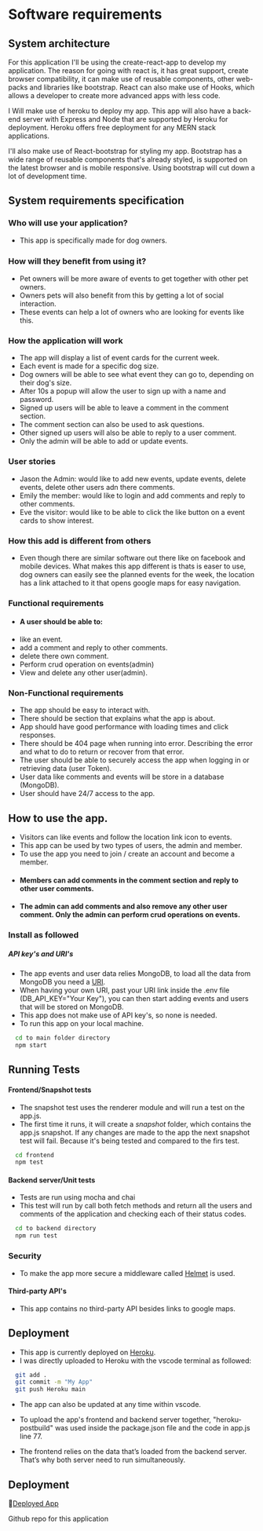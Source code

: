 #  Software requirements

## System architecture
For this application I'll be using the create-react-app to develop my application.
The reason for going with react is, it has great support, create browser compatibility,
it can make use of reusable components, other web-packs and libraries like bootstrap.
React can also make use of Hooks, which allows a developer to create more advanced apps
with less code.

I Will make use of heroku to deploy my app. This app will also have a back-end server
with Express and Node that are supported by Heroku for deployment. Heroku offers free
deployment for any MERN stack applications.

I'll also make use of React-bootstrap for styling my app. Bootstrap has a wide range
of reusable components that's already styled, is supported on the latest browser and
is mobile responsive. Using bootstrap will cut down a lot of development time.


## System requirements specification

### Who will use your application?
- This app is specifically made for dog owners.

### How will they beneﬁt from using it?
- Pet owners will be more aware of events to get together with other pet owners.
- Owners pets will also benefit from this by getting a lot of social interaction.
- These events can help a lot of owners who are looking for events like this.  

### How the application will work
-   The app will display a list of event cards for the current week.
-   Each event is made for a specific dog size.
-   Dog owners will be able to see what event they can go to, depending on their dog's size.
-   After 10s a popup will allow the user to sign up with a name and password.
-   Signed up users will be able to leave a comment in the comment section.
-   The comment section can also be used to ask questions.
-   Other signed up users will also be able to reply to a user comment.
-   Only the admin will be able to add or update events.

### User stories
- Jason the Admin: would like to add new events, update events, delete events, delete other users adn there comments.
- Emily the member: would like to login and add comments and reply to other comments.
- Eve the visitor: would like to be able to click the like button on a event cards to show interest.

### How this add is different from others
- Even though there are similar software out there like on facebook and mobile devices. What makes this app
  different is thats is easer to use, dog owners can easily see the planned events for the week, the location has a link
  attached to it that opens google maps for easy navigation.

### Functional requirements
- #### A user should be able to:  
- like an event.
- add a comment and reply to other comments.
- delete there own comment.
- Perform crud operation on events(admin)
- View and delete any other user(admin).

### Non-Functional requirements
-	The app should be easy to interact with.
-	There should be section that explains what the app is about.
- App should have good performance with loading times and click responses.
-	There should be 404 page when running into error. Describing the error and what to do to return or recover from that error.
-	The user should be able to securely access the app when logging in or retrieving data (user Token).
- User data like comments and events will be store in a database (MongoDB).
- User should have 24/7 access to the app.

## How to use the app.
- Visitors can like events and follow the location link icon to events.
- This app can be used by two types of users, the admin and member.
- To use the app you need to join / create an account and become a member.
- #### Members  can add comments in the comment section and reply to other user comments.
- #### The admin can add comments and also remove any other user comment. Only the admin can perform crud operations on events.


### Install as followed
##### API key's and URI's
- The app events and user data relies MongoDB, to load all the data from MongoDB you need a [URI](https://www.mongodb.com/docs/manual/reference/connection-string/).
- When having your own URI, past your URI link inside the .env file (DB_API_KEY="Your Key"), you can then start adding events and users that will be stored on MongoDB.
- This app does not make use of API key's, so none is needed.
- To run this app on your local machine.

```bash
  cd to main folder directory
  npm start
```

## Running Tests
#### Frontend/Snapshot tests
- The snapshot test uses the renderer module and will run a test on the app.js.
- The first time it runs, it will create a _snapshot_ folder, which contains the app.js snapshot. If any changes are made to the app the next snapshot test will fail. Because it's being tested and compared to the firs test.
```bash
  cd frontend
  npm test
```

#### Backend server/Unit tests
- Tests are run using mocha and chai
- This test will run by call both fetch methods and return all the users and comments of the application and checking each of their status codes.
```bash
  cd to backend directory
  npm run test
```

### Security
- To make the app more secure a middleware called [Helmet](https://www.npmjs.com/package/helmet) is used.

#### Third-party API's 
- This app contains no third-party API besides links to google maps.

## Deployment

- This app is currently deployed on [Heroku](https://dashboard.heroku.com/).
- I was directly uploaded to Heroku with the vscode terminal as followed:
```bash
  git add .
  git commit -m "My App"
  git push Heroku main 
```
- The app can also be updated at any time within vscode.

- To upload the app's frontend and backend server together, "heroku-postbuild" was used inside the package.json file and the code in app.js line 77.
- The frontend relies on the data that’s loaded from the backend server. That’s why both server need to run simultaneously.


## Deployment

🔗[Deployed App](https://dogeventplanner.herokuapp.com/)

Github repo for this application
